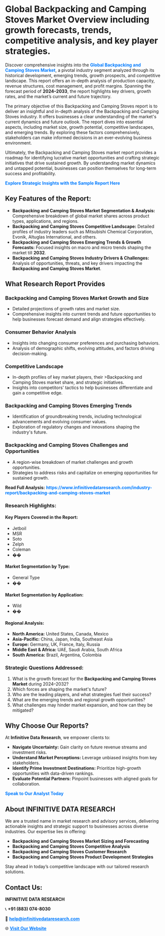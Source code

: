 <h1>Global Backpacking and Camping Stoves Market Overview including growth forecasts, trends, competitive analysis, and key player strategies.</h1>
<p>
Discover comprehensive insights into the 
<a href="https://www.infinitivedataresearch.com/industry-report/backpacking-and-camping-stoves-market" rel="dofollow" style="color: #007BFF; text-decoration: none;"><strong>Global Backpacking and Camping Stoves Market</strong></a>, a pivotal industry segment analyzed through its historical development, emerging trends, growth prospects, and competitive landscape. This report offers an in-depth analysis of production capacity, revenue structures, cost management, and profit margins. Spanning the forecast period of <strong>2024–2033</strong>, the report highlights key drivers, growth rates, and the market’s current and future trajectory.
</p>
<p>
The primary objective of this Backpacking and Camping Stoves report is to deliver an insightful and in-depth analysis of the Backpacking and Camping Stoves industry. It offers businesses a clear understanding of the market's current dynamics and future outlook. The report dives into essential aspects, including market size, growth potential, competitive landscapes, and emerging trends. By exploring these factors comprehensively, stakeholders can make informed decisions in an ever-evolving business environment.
</p>
<p>
Ultimately, the Backpacking and Camping Stoves market report provides a roadmap for identifying lucrative market opportunities and crafting strategic initiatives that drive sustained growth. By understanding market dynamics and untapped potential, businesses can position themselves for long-term success and profitability.
</p>
<p>
<a href="https://www.infinitivedataresearch.com/request-sample/reportId=108655" style="color: #007BFF; text-decoration: none;"><strong>Explore Strategic Insights with the Sample Report Here</strong></a>
</p>

<h2>Key Features of the Report:</h2>
<ul>
<li><strong>Backpacking and Camping Stoves Market Segmentation & Analysis:</strong> Comprehensive breakdown of global market shares across product types, applications, and regions.</li>
<li><strong>Backpacking and Camping Stoves Competitive Landscape:</strong> Detailed profiles of industry leaders such as Mitsubishi Chemical Corporation, Evonik, Altuglas International, and others.</li>
<li><strong>Backpacking and Camping Stoves Emerging Trends & Growth Forecasts:</strong> Focused insights on macro and micro trends shaping the market till <strong>2032</strong>.</li>
<li><strong>Backpacking and Camping Stoves Industry Drivers & Challenges:</strong> Analysis of opportunities, threats, and key drivers impacting the <strong>Backpacking and Camping Stoves Market</strong>.</li>
</ul>

<h2>What Research Report Provides</h2>
<h3>Backpacking and Camping Stoves Market Growth and Size</h3>
<ul>
<li>Detailed projections of growth rates and market size.</li>
<li>Comprehensive insights into current trends and future opportunities to help businesses forecast demand and align strategies effectively.</li>
</ul>

<h3>Consumer Behavior Analysis</h3>
<ul>
<li>Insights into changing consumer preferences and purchasing behaviors.</li>
<li>Analysis of demographic shifts, evolving attitudes, and factors driving decision-making.</li>
</ul>

<h3>Competitive Landscape</h3>
<ul>
<li>In-depth profiles of key market players, their >Backpacking and Camping Stoves market share, and strategic initiatives.</li>
<li>Insights into competitors' tactics to help businesses differentiate and gain a competitive edge.</li>
</ul>

<h3>Backpacking and Camping Stoves Emerging Trends</h3>
<ul>
<li>Identification of groundbreaking trends, including technological advancements and evolving consumer values.</li>
<li>Exploration of regulatory changes and innovations shaping the industry's future.</li>
</ul>

<h3>Backpacking and Camping Stoves Challenges and Opportunities</h3>
<ul>
<li>A region-wise breakdown of market challenges and growth opportunities.</li>
<li>Strategies to address risks and capitalize on emerging opportunities for sustained growth.</li>
</ul>
<p><strong>Read Full Analysis:</strong> <a href="https://www.infinitivedataresearch.com/industry-report/backpacking-and-camping-stoves-market" rel="dofollow" style="color: #007BFF; text-decoration: none;"><strong>https://www.infinitivedataresearch.com/industry-report/backpacking-and-camping-stoves-market</strong></a></p>
<h3>Research Highlights:</h3>
<h4>Key Players Covered in the Report:</h4>
<ul><li>Jetboil</li><li>MSR</li><li>Soto</li><li>Zelph</li><li>Coleman</li><li>��</li></ul>
<h4>Market Segmentation by Type:</h4>
<ul><li>General Type</li><li>��</li></ul>
<h4>Market Segmentation by Application:</h4>
<ul><li>Wild</li><li>��</li></ul>

<h4>Regional Analysis:</h4>
<ul>
<li><strong>North America:</strong> United States, Canada, Mexico</li>
<li><strong>Asia-Pacific:</strong> China, Japan, India, Southeast Asia</li>
<li><strong>Europe:</strong> Germany, UK, France, Italy, Russia</li>
<li><strong>Middle East & Africa:</strong> UAE, Saudi Arabia, South Africa</li>
<li><strong>South America:</strong> Brazil, Argentina, Colombia</li>
</ul>

<h3>Strategic Questions Addressed:</h3>
<ol>
<li>What is the growth forecast for the <strong>Backpacking and Camping Stoves Market</strong> during 2024–2032?</li>
<li>Which forces are shaping the market's future?</li>
<li>Who are the leading players, and what strategies fuel their success?</li>
<li>What are the emerging trends and regional growth opportunities?</li>
<li>What challenges may hinder market expansion, and how can they be mitigated?</li>
</ol>

<h2>Why Choose Our Reports?</h2>
<p>At <strong>Infinitive Data Research</strong>, we empower clients to:</p>
<ul>
<li><strong>Navigate Uncertainty:</strong> Gain clarity on future revenue streams and investment risks.</li>
<li><strong>Understand Market Perceptions:</strong> Leverage unbiased insights from key stakeholders.</li>
<li><strong>Identify Prime Investment Destinations:</strong> Prioritize high-growth opportunities with data-driven rankings.</li>
<li><strong>Evaluate Potential Partners:</strong> Pinpoint businesses with aligned goals for collaboration.</li>
</ul>
<p><a href="https://www.infinitivedataresearch.com/industry-report/backpacking-and-camping-stoves-market" rel="dofollow" style="color: #007BFF; text-decoration: none;"><strong>Speak to Our Analyst Today</strong></a></p>

<h2>About INFINITIVE DATA RESEARCH</h2>
<p>We are a trusted name in market research and advisory services, delivering actionable insights and strategic support to businesses across diverse industries. Our expertise lies in offering:</p>
<ul>
<li><strong>Backpacking and Camping Stoves Market Sizing and Forecasting</strong></li>
<li><strong>Backpacking and Camping Stoves Competitive Analysis</strong></li>
<li><strong>Backpacking and Camping Stoves Customer Research</strong></li>
<li><strong>Backpacking and Camping Stoves Product Development Strategies</strong></li>
</ul>
<p>Stay ahead in today’s competitive landscape with our tailored research solutions.</p>

<h2>Contact Us:</h2>
<p><strong>INFINITIVE DATA RESEARCH</strong></p>
<p>📞 <strong>+91 (883) 074-8030</strong></p>
<p>📧 <strong><a href="mailto:help@infinitivedataresearch.com" style="color: #007BFF;">help@infinitivedataresearch.com</a></strong></p>
<p>🌐 <strong><a href="https://www.infinitivedataresearch.com" rel="dofollow" style="color: #007BFF;">Visit Our Website</a></strong></p>